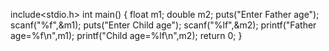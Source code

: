 include<stdio.h>
int main()
{
float m1;
double m2;
puts("Enter Father age");
scanf("%f",&m1);
puts("Enter Child age");
scanf("%lf",&m2);
printf("Father age=%f\n",m1);
printf("Child age=%lf\n",m2);
return 0;
}
